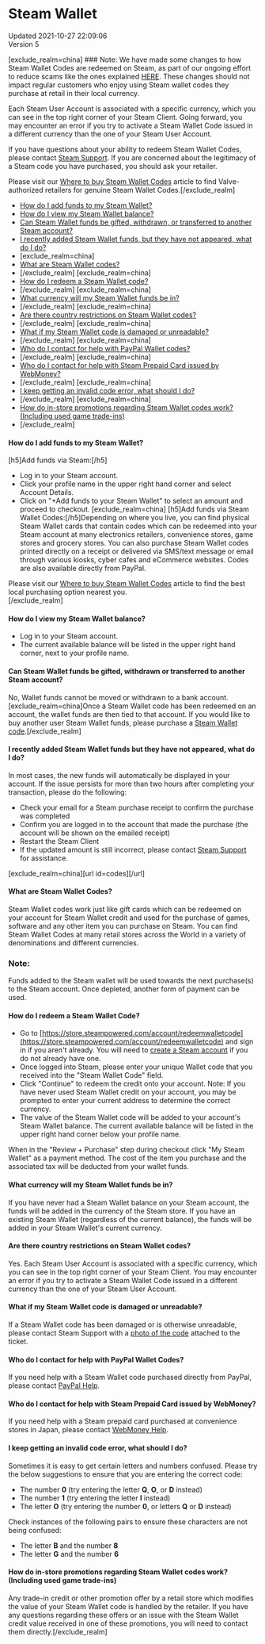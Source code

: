 # Steam Wallet
Updated 2021-10-27 22:09:06  
Version 5  

[exclude_realm=china]  ### Note:
We have made some changes to how Steam Wallet Codes are redeemed on Steam, as part of our ongoing effort to reduce scams like the ones explained [HERE](https://www.consumer.ftc.gov/articles/paying-scammers-gift-cards). These changes should not impact regular customers who enjoy using Steam wallet codes they purchase at retail in their local currency.  
  
Each Steam User Account is associated with a specific currency, which you can see in the top right corner of your Steam Client.  Going forward, you may encounter an error if you try to activate a Steam Wallet Code issued in a different currency than the one of your Steam User Account.  
  
If you have questions about your ability to redeem Steam Wallet Codes, please contact [Steam Support](https://help.steampowered.com).  If you are concerned about the legitimacy of a Steam code you have purchased, you should ask your retailer.  
  
Please visit our [Where to buy Steam Wallet Codes](https://help.steampowered.com/en/faqs/view/5BB2-E986-A733-CF0E) article to find Valve-authorized retailers for genuine Steam Wallet Codes.[/exclude_realm]  
  
* [How do I add funds to my Steam Wallet?](#addfunds)
* [How do I view my Steam Wallet balance?](#viewbalance)
* [Can Steam Wallet funds be gifted, withdrawn, or transferred to another Steam account?](#transferred)
* [I recently added Steam Wallet funds, but they have not appeared, what do I do?](#notappeared)
*  [exclude_realm=china]
* [What are Steam Wallet codes?](#codes)
* [/exclude_realm]  	[exclude_realm=china]
* [How do I redeem a Steam Wallet code?](#redeem)
* [/exclude_realm]  	[exclude_realm=china]
* [What currency will my Steam Wallet funds be in?](#currency)
* [/exclude_realm]  	[exclude_realm=china]
* [Are there country restrictions on Steam Wallet codes?](#restrictions)
* [/exclude_realm]  	[exclude_realm=china]
* [What if my Steam Wallet code is damaged or unreadable?](#codedamaged)
* [/exclude_realm]  	[exclude_realm=china]
* [Who do I contact for help with PayPal Wallet codes?](#helpPayPal)
* [/exclude_realm]  	[exclude_realm=china]
* [Who do I contact for help with Steam Prepaid Card issued by WebMoney?](#helpWebMoney)
* [/exclude_realm]  	[exclude_realm=china]
* [I keep getting an invalid code error, what should I do?](#invalid)
* [/exclude_realm]  	[exclude_realm=china]
* [How do in-store promotions regarding Steam Wallet codes work? (Including used game trade-ins)](#instore)
* [/exclude_realm]
  
  
  
  
#### How do I add funds to my Steam Wallet?
[h5]Add funds via Steam:[/h5]
* Log in to your Steam account.
* Click your profile name in the upper right hand corner and select Account Details.
* Click on "+Add funds to your Steam Wallet" to select an amount and proceed to checkout.
 [exclude_realm=china]  [h5]Add funds via Steam Wallet Codes:[/h5]Depending on where you live, you can find physical Steam Wallet cards that contain codes which can be redeemed into your Steam account at many electronics retailers, convenience stores, game stores and grocery stores.  You can also purchase Steam Wallet codes printed directly on a receipt or delivered via SMS/text message or email through various kiosks, cyber cafes and eCommerce websites. Codes are also available directly from PayPal.  
  
Please visit our [Where to buy Steam Wallet Codes](https://help.steampowered.com/en/faqs/view/5BB2-E986-A733-CF0E) article to find the best local purchasing option nearest you.  
[/exclude_realm]  
  
  
  
#### How do I view my Steam Wallet balance?
* Log in to your Steam account.
* The current available balance will be listed in the upper right hand corner, next to your profile name.
  
  
  
  
#### Can Steam Wallet funds be gifted, withdrawn or transferred to another Steam account?
No, Wallet funds cannot be moved or withdrawn to a bank account. [exclude_realm=china]Once a Steam Wallet code has been redeemed on an account, the wallet funds are then tied to that account. If you would like to buy another user Steam Wallet funds, please purchase a [Steam Wallet code](https://store.steampowered.com/account/redeemwalletcode).[/exclude_realm]  
  
  
  
#### I recently added Steam Wallet funds but they have not appeared, what do I do?
In most cases, the new funds will automatically be displayed in your account. If the issue persists for more than two hours after completing your transaction, please do the following:  
  
* Check your email for a Steam purchase receipt to confirm the purchase was completed
* Confirm you are logged in to the account that made the purchase (the account will be shown on the emailed receipt)
* Restart the Steam Client
* If the updated amount is still incorrect, please contact [Steam Support](https://help.steampowered.com/en/faqs/view/6F69-0324-B2DB-6E7E) for assistance.
  
  
[exclude_realm=china][url id=codes][/url]  
  
#### What are Steam Wallet Codes?
Steam Wallet codes work just like gift cards which can be redeemed on your account for Steam Wallet credit and used for the purchase of games, software and any other item you can purchase on Steam. You can find Steam Wallet Codes at many retail stores across the World in a variety of denominations and different currencies.  
  
  ### Note:
Funds added to the Steam wallet will be used towards the next purchase(s) to the Steam account. Once depleted, another form of payment can be used.  
  
  
  
#### How do I redeem a Steam Wallet Code?
* Go to [https://store.steampowered.com/account/redeemwalletcode](https://store.steampowered.com/account/redeemwalletcode) and sign in if you aren't already. You will need to [create a Steam account](https://store.steampowered.com/join/) if you do not already have one.
* Once logged into Steam, please enter your unique Wallet code that you received into the "Steam Wallet Code" field.
* Click "Continue" to redeem the credit onto your account. Note: If you have never used Steam Wallet credit on your account, you may be prompted to enter your current address to determine the correct currency.
* The value of the Steam Wallet code will be added to your account's Steam Wallet balance. The current available balance will be listed in the upper right hand corner below your profile name.
  
  
When in the "Review + Purchase" step during checkout click "My Steam Wallet" as a payment method. The cost of the item you purchase and the associated tax will be deducted from your wallet funds.  
  
  
  
#### What currency will my Steam Wallet funds be in?
If you have never had a Steam Wallet balance on your Steam account, the funds will be added in the currency of the Steam store. If you have an existing Steam Wallet (regardless of the current balance), the funds will be added in your Steam Wallet's current currency.  
  
  
  
#### Are there country restrictions on Steam Wallet codes?
Yes. Each Steam User Account is associated with a specific currency, which you can see in the top right corner of your Steam Client. You may encounter an error if you try to activate a Steam Wallet Code issued in a different currency than the one of your Steam User Account.  
  
  
  
#### What if my Steam Wallet code is damaged or unreadable?
If a Steam Wallet code has been damaged or is otherwise unreadable, please contact Steam Support with a [photo of the code](https://help.steampowered.com/en/faqs/view/1D8E-2D78-B084-C72D) attached to the ticket.  
  
  
  
#### Who do I contact for help with PayPal Wallet Codes?
If you need help with a Steam Wallet code purchased directly from PayPal, please contact [PayPal Help](https://www.paypal.com/smarthelp/home).  
  
  
  
  
  
#### Who do I contact for help with Steam Prepaid Card issued by WebMoney?
If you need help with a Steam prepaid card purchased at convenience stores in Japan, please contact [WebMoney Help](https://www.webmoney.jp/utility/contact.html).  
  
  
  
#### I keep getting an invalid code error, what should I do?
Sometimes it is easy to get certain letters and numbers confused. Please try the below suggestions to ensure that you are entering the correct code:  
  
* The number **0** (try entering the letter **Q**, **O**, or **D** instead)
* The number **1** (try entering the letter **I** instead)
* The letter **O** (try entering the number **0**, or letters **Q** or **D** instead)
  
  
Check instances of the following pairs to ensure these characters are not being confused:  
  
* The letter **B** and the number **8**
* The letter **G** and the number **6**
  
  
  
  
#### How do in-store promotions regarding Steam Wallet codes work? (Including used game trade-ins)
Any trade-in credit or other promotion offer by a retail store which modifies the value of your Steam Wallet code is handled by the retailer. If you have any questions regarding these offers or an issue with the Steam Wallet credit value received in one of these promotions, you will need to contact them directly.[/exclude_realm]